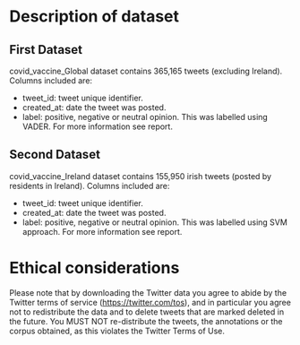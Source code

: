 # Description of dataset

## First Dataset
covid_vaccine_Global dataset contains 365,165 tweets (excluding Ireland). Columns included are:
- tweet_id: tweet unique identifier.
- created_at: date the tweet was posted.
- label: positive, negative or neutral opinion. This was labelled using VADER. For more information see report.

## Second Dataset
covid_vaccine_Ireland dataset contains 155,950 irish tweets (posted by residents in Ireland). Columns included are:
- tweet_id:  tweet unique identifier.
- created_at: date the tweet was posted.
- label: positive, negative or neutral opinion. This was labelled using SVM approach. For more information see report.


# **Ethical considerations**
Please note that by downloading the Twitter data you agree to abide
by the Twitter terms of service (https://twitter.com/tos),
and in particular you agree not to redistribute the data
and to delete tweets that are marked deleted in the future.
You MUST NOT re-distribute the tweets, the annotations or the corpus obtained,
as this violates the Twitter Terms of Use.
